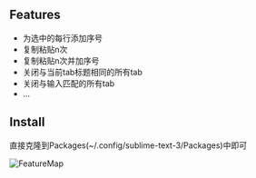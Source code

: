 Features
--------
- 为选中的每行添加序号
- 复制粘贴n次
- 复制粘贴n次并加序号
- 关闭与当前tab标题相同的所有tab
- 关闭与输入匹配的所有tab
- ...

Install
-------
  直接克隆到Packages(~/.config/sublime-text-3/Packages)中即可

![FeatureMap](http://ww3.sinaimg.cn/large/71e00c7bly1g51t7rpi5wg20nw0eskiq.gif)
